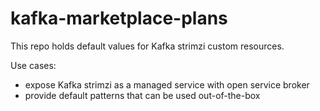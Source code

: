 # kafka-marketplace-plans

This repo holds default values for Kafka strimzi custom resources. 

Use cases:
- expose Kafka strimzi as a managed service with open service broker
- provide default patterns that can be used out-of-the-box